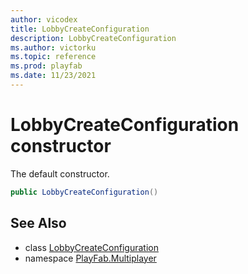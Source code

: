 ```yaml
---
author: vicodex
title: LobbyCreateConfiguration
description: LobbyCreateConfiguration
ms.author: victorku
ms.topic: reference
ms.prod: playfab
ms.date: 11/23/2021
---
```


# LobbyCreateConfiguration constructor

The default constructor.

```csharp
public LobbyCreateConfiguration()
```

## See Also

* class [LobbyCreateConfiguration](../LobbyCreateConfiguration.md)
* namespace [PlayFab.Multiplayer](../../PlayFabMultiplayerSDK.md)

